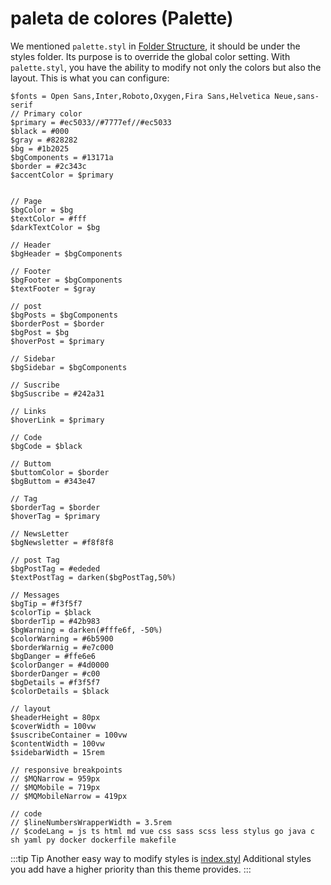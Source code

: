 # paleta de colores (Palette)

We mentioned `palette.styl` in [Folder Structure](/guide/#folder-structure), it should be under the styles folder. Its purpose is to override the global color setting. With `palette.styl`, you have the ability to modify not only the colors but also the layout. This is what you can configure:

```stylus
$fonts = Open Sans,Inter,Roboto,Oxygen,Fira Sans,Helvetica Neue,sans-serif
// Primary color
$primary = #ec5033//#7777ef//#ec5033
$black = #000
$gray = #828282
$bg = #1b2025
$bgComponents = #13171a
$border = #2c343c
$accentColor = $primary


// Page
$bgColor = $bg
$textColor = #fff
$darkTextColor = $bg

// Header
$bgHeader = $bgComponents

// Footer
$bgFooter = $bgComponents
$textFooter = $gray

// post
$bgPosts = $bgComponents
$borderPost = $border
$bgPost = $bg
$hoverPost = $primary

// Sidebar
$bgSidebar = $bgComponents

// Suscribe
$bgSuscribe = #242a31

// Links
$hoverLink = $primary

// Code
$bgCode = $black

// Buttom
$buttomColor = $border
$bgButtom = #343e47

// Tag
$borderTag = $border
$hoverTag = $primary

// NewsLetter
$bgNewsletter = #f8f8f8

// post Tag
$bgPostTag = #ededed
$textPostTag = darken($bgPostTag,50%)

// Messages
$bgTip = #f3f5f7
$colorTip = $black
$borderTip = #42b983
$bgWarning = darken(#fffe6f, -50%)
$colorWarning = #6b5900
$borderWarnig = #e7c000
$bgDanger = #ffe6e6
$colorDanger = #4d0000
$borderDanger = #c00
$bgDetails = #f3f5f7
$colorDetails = $black

// layout
$headerHeight = 80px
$coverWidth = 100vw
$suscribeContainer = 100vw
$contentWidth = 100vw
$sidebarWidth = 15rem

// responsive breakpoints
// $MQNarrow = 959px
// $MQMobile = 719px
// $MQMobileNarrow = 419px

// code
// $lineNumbersWrapperWidth = 3.5rem
// $codeLang = js ts html md vue css sass scss less stylus go java c sh yaml py docker dockerfile makefile
```

:::tip Tip
Another easy way to modify styles is [index.styl](https://vuepress.vuejs.org/config/#index-styl) Additional styles you add have a higher priority than this theme provides.
:::

